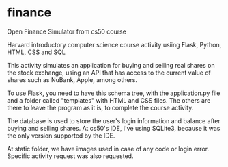 # finance
Open Finance Simulator from cs50 course

Harvard introductory computer science course activity usiing Flask, Python, HTML, CSS and SQL

This activity simulates an application for buying and selling real shares on the stock exchange, using an API that has access to the current value of shares such as NuBank, Apple, among others.

To use Flask, you need to have this schema tree, with the application.py file and a folder called "templates" with HTML and CSS files. The others are there to leave the program as it is, to complete the course activity.

The database is used to store the user's login information and balance after buying and selling shares. At cs50's IDE, I've using SQLite3, because it was the only version supported by the IDE.

At static folder, we have images used in case of any code or login error. Specific activity request was also requested.
